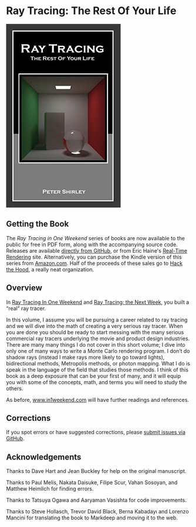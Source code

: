 Ray Tracing: The Rest Of Your Life
====================================================================================================

![Ray Tracing: The Rest Of Your Life](assets/RTRestOfYourLife.jpg)

Getting the Book
-----------------
The _Ray Tracing in One Weekend_ series of books are now available to the public for free in PDF
form, along with the accompanying source code. Releases are available [directly from GitHub][], or
from Eric Haine's [Real-Time Rendering][] site. Alternatively, you can purchase the Kindle version
of this series from [Amazon.com][]. Half of the proceeds of these sales go to [Hack the Hood][], a
really neat organization.


Overview
---------
In [Ray Tracing In One Weekend][] and [Ray Tracing: the Next Week][], you built a “real” ray tracer.

In this volume, I assume you will be pursuing a career related to ray tracing and we will dive into
the math of creating a very serious ray tracer. When you are done you should be ready to start
messing with the many serious commercial ray tracers underlying the movie and product design
industries. There are many many things I do not cover in this short volume; I dive into only one of
many ways to write a Monte Carlo rendering program. I don’t do shadow rays (instead I make rays more
likely to go toward lights), bidirectional methods, Metropolis methods, or photon mapping. What I do
is speak in the language of the field that studies those methods. I think of this book as a deep
exposure that can be your first of many, and it will equip you with some of the concepts, math, and
terms you will need to study the others.

As before, www.in1weekend.com will have further readings and references.

## Corrections
If you spot errors or have suggested corrections, please [submit issues via GitHub][].


Acknowledgements
-----------------
Thanks to Dave Hart and Jean Buckley for help on the original manuscript.

Thanks to Paul Melis, Nakata Daisuke, Filipe Scur, Vahan Sosoyan, and Matthew Heimlich for finding
errors.

Thanks to Tatsuya Ogawa and Aaryaman Vasishta for code improvements.

Thanks to Steve Hollasch, Trevor David Black, Berna Kabadayı and Lorenzo Mancini for translating the
book to Markdeep and moving it to the web.



[Amazon.com]:                 https://amazon.com/dp/B01DN58P8C
[directly from GitHub]:       https://github.com/raytracing/TheRestOfYourLife/releases/
[Hack the Hood]:              http://www.hackthehood.org/
[Ray Tracing In One Weekend]: https://github.com/raytracing/InOneWeekend/
[Ray Tracing: The Next Week]: https://github.com/raytracing/TheNextWeek/
[Real-Time Rendering]:        http://www.realtimerendering.com/#books-small-table
[submit issues via GitHub]:   https://github.com/raytracing/TheRestOfYourLife/issues/
